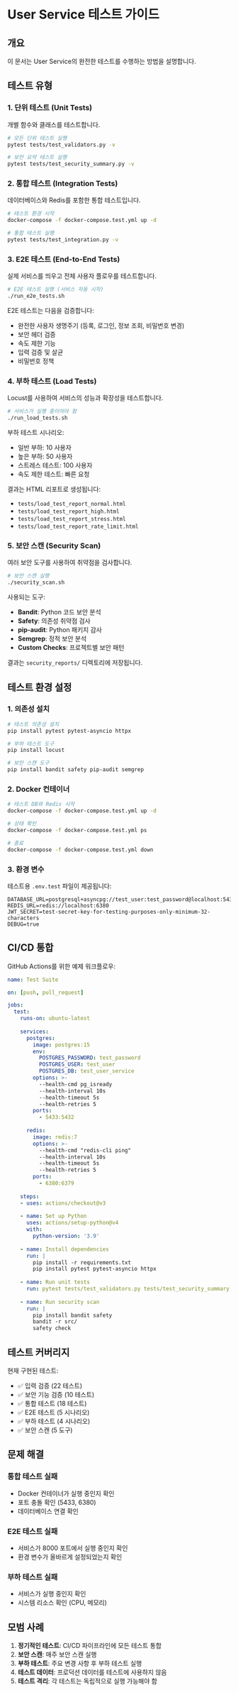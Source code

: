 # User Service 테스트 가이드

## 개요
이 문서는 User Service의 완전한 테스트를 수행하는 방법을 설명합니다.

## 테스트 유형

### 1. 단위 테스트 (Unit Tests)
개별 함수와 클래스를 테스트합니다.

```bash
# 모든 단위 테스트 실행
pytest tests/test_validators.py -v

# 보안 요약 테스트 실행
pytest tests/test_security_summary.py -v
```

### 2. 통합 테스트 (Integration Tests)
데이터베이스와 Redis를 포함한 통합 테스트입니다.

```bash
# 테스트 환경 시작
docker-compose -f docker-compose.test.yml up -d

# 통합 테스트 실행
pytest tests/test_integration.py -v
```

### 3. E2E 테스트 (End-to-End Tests)
실제 서비스를 띄우고 전체 사용자 플로우를 테스트합니다.

```bash
# E2E 테스트 실행 (서비스 자동 시작)
./run_e2e_tests.sh
```

E2E 테스트는 다음을 검증합니다:
- 완전한 사용자 생명주기 (등록, 로그인, 정보 조회, 비밀번호 변경)
- 보안 헤더 검증
- 속도 제한 기능
- 입력 검증 및 살균
- 비밀번호 정책

### 4. 부하 테스트 (Load Tests)
Locust를 사용하여 서비스의 성능과 확장성을 테스트합니다.

```bash
# 서비스가 실행 중이어야 함
./run_load_tests.sh
```

부하 테스트 시나리오:
- 일반 부하: 10 사용자
- 높은 부하: 50 사용자
- 스트레스 테스트: 100 사용자
- 속도 제한 테스트: 빠른 요청

결과는 HTML 리포트로 생성됩니다:
- `tests/load_test_report_normal.html`
- `tests/load_test_report_high.html`
- `tests/load_test_report_stress.html`
- `tests/load_test_report_rate_limit.html`

### 5. 보안 스캔 (Security Scan)
여러 보안 도구를 사용하여 취약점을 검사합니다.

```bash
# 보안 스캔 실행
./security_scan.sh
```

사용되는 도구:
- **Bandit**: Python 코드 보안 분석
- **Safety**: 의존성 취약점 검사
- **pip-audit**: Python 패키지 감사
- **Semgrep**: 정적 보안 분석
- **Custom Checks**: 프로젝트별 보안 패턴

결과는 `security_reports/` 디렉토리에 저장됩니다.

## 테스트 환경 설정

### 1. 의존성 설치
```bash
# 테스트 의존성 설치
pip install pytest pytest-asyncio httpx

# 부하 테스트 도구
pip install locust

# 보안 스캔 도구
pip install bandit safety pip-audit semgrep
```

### 2. Docker 컨테이너
```bash
# 테스트 DB와 Redis 시작
docker-compose -f docker-compose.test.yml up -d

# 상태 확인
docker-compose -f docker-compose.test.yml ps

# 종료
docker-compose -f docker-compose.test.yml down
```

### 3. 환경 변수
테스트용 `.env.test` 파일이 제공됩니다:
```
DATABASE_URL=postgresql+asyncpg://test_user:test_password@localhost:5433/test_user_service
REDIS_URL=redis://localhost:6380
JWT_SECRET=test-secret-key-for-testing-purposes-only-minimum-32-characters
DEBUG=true
```

## CI/CD 통합

GitHub Actions를 위한 예제 워크플로우:

```yaml
name: Test Suite

on: [push, pull_request]

jobs:
  test:
    runs-on: ubuntu-latest
    
    services:
      postgres:
        image: postgres:15
        env:
          POSTGRES_PASSWORD: test_password
          POSTGRES_USER: test_user
          POSTGRES_DB: test_user_service
        options: >-
          --health-cmd pg_isready
          --health-interval 10s
          --health-timeout 5s
          --health-retries 5
        ports:
          - 5433:5432
      
      redis:
        image: redis:7
        options: >-
          --health-cmd "redis-cli ping"
          --health-interval 10s
          --health-timeout 5s
          --health-retries 5
        ports:
          - 6380:6379
    
    steps:
    - uses: actions/checkout@v3
    
    - name: Set up Python
      uses: actions/setup-python@v4
      with:
        python-version: '3.9'
    
    - name: Install dependencies
      run: |
        pip install -r requirements.txt
        pip install pytest pytest-asyncio httpx
    
    - name: Run unit tests
      run: pytest tests/test_validators.py tests/test_security_summary.py -v
    
    - name: Run security scan
      run: |
        pip install bandit safety
        bandit -r src/
        safety check
```

## 테스트 커버리지

현재 구현된 테스트:
- ✅ 입력 검증 (22 테스트)
- ✅ 보안 기능 검증 (10 테스트)
- ✅ 통합 테스트 (18 테스트)
- ✅ E2E 테스트 (5 시나리오)
- ✅ 부하 테스트 (4 시나리오)
- ✅ 보안 스캔 (5 도구)

## 문제 해결

### 통합 테스트 실패
- Docker 컨테이너가 실행 중인지 확인
- 포트 충돌 확인 (5433, 6380)
- 데이터베이스 연결 확인

### E2E 테스트 실패
- 서비스가 8000 포트에서 실행 중인지 확인
- 환경 변수가 올바르게 설정되었는지 확인

### 부하 테스트 실패
- 서비스가 실행 중인지 확인
- 시스템 리소스 확인 (CPU, 메모리)

## 모범 사례

1. **정기적인 테스트**: CI/CD 파이프라인에 모든 테스트 통합
2. **보안 스캔**: 매주 보안 스캔 실행
3. **부하 테스트**: 주요 변경 사항 후 부하 테스트 실행
4. **테스트 데이터**: 프로덕션 데이터를 테스트에 사용하지 않음
5. **테스트 격리**: 각 테스트는 독립적으로 실행 가능해야 함